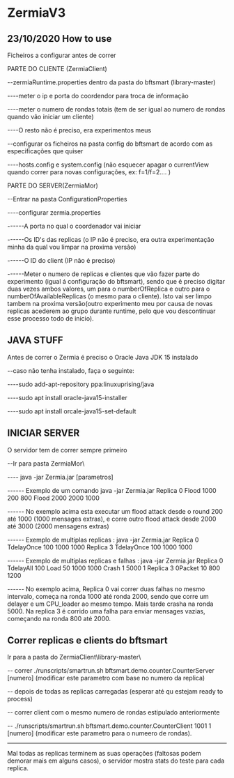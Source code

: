 # ZermiaV3

23/10/2020
How to use 
--------------------------------------------------------

Ficheiros a configurar antes de correr

PARTE DO CLIENTE (ZermiaClient)

--zermiaRuntime.properties dentro da pasta do bftsmart (library-master)

----meter o ip e porta do coordendor para troca de informação

----meter o numero de rondas totais (tem de ser igual ao numero de rondas quando vão iniciar um cliente)

----O resto não é preciso, era experimentos meus

--configurar os ficheiros na pasta config do bftsmart de acordo com as especificações que quiser

----hosts.config e system.config (não esquecer apagar o currentView quando correr para novas configurações, ex: f=1/f=2.... )

PARTE DO SERVER(ZermiaMor)

--Entrar na pasta ConfigurationProperties

----configurar zermia.properties

------A porta no qual o coordenador vai iniciar

------Os ID's das replicas (o IP não é preciso, era outra experimentação minha da qual vou limpar na proxima versão)

------O ID do client (IP não é preciso)

------Meter o numero de replicas e clientes que vão fazer parte do experimento (igual á configuração do bftsmart), sendo que é preciso digitar duas vezes ambos valores, um para o numberOfReplica e outro para o numberOfAvailableReplicas (o mesmo para o cliente). Isto vai ser limpo tambem na proxima versão(outro experimento meu por causa de novas replicas acederem ao grupo durante runtime, pelo que vou descontinuar esse processo todo de inicio).

JAVA STUFF
-----------------------------------------------------------------------
Antes de correr o Zermia é preciso o Oracle Java JDK 15 instalado

--caso não tenha instalado, faça o seguinte:

----sudo add-apt-repository ppa:linuxuprising/java

----sudo apt install oracle-java15-installer

----sudo apt install orcale-java15-set-default

INICIAR SERVER
------------------------------------------------------------------------

O servidor tem de correr sempre primeiro

--Ir para pasta ZermiaMor\

---- java -jar Zermia.jar [parametros]

------ Exemplo de um comando java -jar Zermia.jar Replica 0 Flood 1000 200 800 Flood 2000 2000 1000

------ No exemplo acima esta executar um flood attack desde o round 200 até 1000 (1000 mensages extras), e corre outro flood attack desde 2000 até 3000 (2000 mensagens extras)

------ Exemplo de multiplas replicas : java -jar Zermia.jar Replica 0 TdelayOnce 100 1000 1000 Replica 3 TdelayOnce 100 1000 1000

------ Exemplo de multiplas replicas e falhas : java -jar Zermia.jar Replica 0 TdelayAll 100 Load 50 1000 1000 Crash 1 5000 1 Replica 3 0Packet 10 800 1200  

------ No exemplo acima, Replica 0 vai correr duas falhas no mesmo intervalo, começa na ronda 1000 até ronda 2000, sendo que corre um delayer e um CPU_loader ao mesmo tempo. Mais tarde crasha na ronda 5000. Na replica 3 é corrido uma falha para enviar mensages vazias, começando na ronda 800 até 2000.

Correr replicas e clients do bftsmart
----------------------------------------------------------

Ir para a pasta do ZermiaClient\library-master\

-- correr ./runscripts/smartrun.sh bftsmart.demo.counter.CounterServer [numero] (modificar este parametro com base no numero da replica)

-- depois de todas as replicas carregadas (esperar até qu estejam ready to process)

-- correr client com o mesmo numero de rondas estipulado anteriormente

-- ./runscripts/smartrun.sh bftsmart.demo.counter.CounterClient 1001 1 [numero] (modificar este parametro para o numeero de rondas).

--------------------------------------------------------------------------------------

Mal todas as replicas terminem as suas operações (faltosas podem demorar mais em alguns casos), o servidor mostra stats do teste para cada replica.


